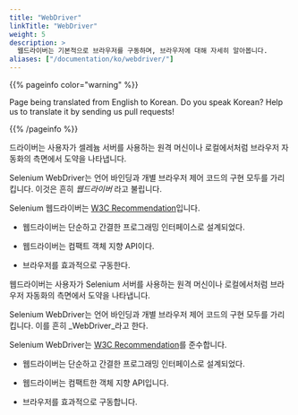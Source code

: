 ```yaml
---
title: "WebDriver"
linkTitle: "WebDriver"
weight: 5
description: >
  웹드라이버는 기본적으로 브라우저를 구동하며, 브라우저에 대해 자세히 알아봅니다.
aliases: ["/documentation/ko/webdriver/"]
---
```


{{% pageinfo color="warning" %}}
<p class="lead">
   <i class="fas fa-language display-4"></i> 
   Page being translated from 
   English to Korean. Do you speak Korean? Help us to translate
   it by sending us pull requests!
</p>
{{% /pageinfo %}}

드라이버는 사용자가 셀레늄 서버를 사용하는 원격 머신이나 로컬에서처럼 브라우저 자동화의 측면에서 도약을 나타냅니다.

Selenium WebDriver는 언어 바인딩과 개별 브라우저 제어 코드의 구현 모두를 가리킵니다. 이것은 흔히 _웹드라이버_ 라고 불립니다.


Selenium 웹드라이버는 [W3C Recommendation](https://www.w3.org/TR/webdriver1/)입니다.


* 웹드라이버는 단순하고 간결한 프로그래밍 인터페이스로 설계되었다.

* 웹드라이버는 컴팩트 객체 지향 API이다.

* 브라우저를 효과적으로 구동한다.

웹드라이버는 사용자가 Selenium 서버를 사용하는 원격 머신이나 로컬에서처럼 브라우저 자동화의 측면에서 
도약을 나타냅니다.

Selenium WebDriver는 언어 바인딩과 개별 브라우저 제어 코드의 구현 모두를 가리킵니다.
이를 흔히 _WebDriver_라고 한다.

Selenium WebDriver는 [W3C Recommendation](https://www.w3.org/TR/webdriver1/)를 준수합니다.

* 웹드라이버는 단순하고 간결한 프로그래밍 인터페이스로 설계되었다.

* 웹드라이버는 컴팩트한 객체 지향 API입니다.

* 브라우저를 효과적으로 구동합니다.

